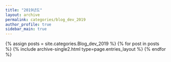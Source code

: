 ```yaml
---
title: "2019년도"
layout: archive
permalink: categories/blog_dev_2019
author_profile: true
sidebar_main: true
---
```


{% assign posts = site.categories.Blog_dev_2019 %}
{% for post in posts %} {% include archive-single2.html type=page.entries_layout %} {% endfor %}
